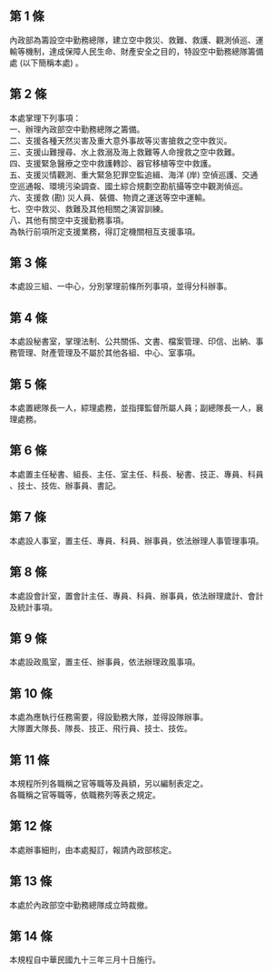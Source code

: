 第 1 條
-------
內政部為籌設空中勤務總隊，建立空中救災、救難、救護、觀測偵巡、運  
輸等機制，達成保障人民生命、財產安全之目的，特設空中勤務總隊籌備  
處 (以下簡稱本處) 。

第 2 條
-------
本處掌理下列事項：  
一、辦理內政部空中勤務總隊之籌備。  
二、支援各種天然災害及重大意外事故等災害搶救之空中救災。  
三、支援山難搜尋、水上救溺及海上救難等人命搜救之空中救難。  
四、支援緊急醫療之空中救護轉診、器官移植等空中救護。  
五、支援災情觀測、重大緊急犯罪空監追緝、海洋 (岸) 空偵巡護、交通  
    空巡通報、環境污染調查、國土綜合規劃空勘航攝等空中觀測偵巡。  
六、支援救 (勘) 災人員、裝備、物資之運送等空中運輸。  
七、空中救災、救難及其他相關之演習訓練。  
八、其他有關空中支援勤務事項。  
為執行前項所定支援業務，得訂定機關相互支援事項。

第 3 條
-------
本處設三組、一中心，分別掌理前條所列事項，並得分科辦事。

第 4 條
-------
本處設秘書室，掌理法制、公共關係、文書、檔案管理、印信、出納、事  
務管理、財產管理及不屬於其他各組、中心、室事項。

第 5 條
-------
本處置總隊長一人，綜理處務，並指揮監督所屬人員；副總隊長一人，襄  
理處務。

第 6 條
-------
本處置主任秘書、組長、主任、室主任、科長、秘書、技正、專員、科員  
、技士、技佐、辦事員、書記。

第 7 條
-------
本處設人事室，置主任、專員、科員、辦事員，依法辦理人事管理事項。

第 8 條
-------
本處設會計室，置會計主任、專員、科員、辦事員，依法辦理歲計、會計  
及統計事項。

第 9 條
-------
本處設政風室，置主任、辦事員，依法辦理政風事項。

第 10 條
--------
本處為應執行任務需要，得設勤務大隊，並得設隊辦事。  
大隊置大隊長、隊長、技正、飛行員、技士、技佐。

第 11 條
--------
本規程所列各職稱之官等職等及員額，另以編制表定之。  
各職稱之官等職等，依職務列等表之規定。

第 12 條
--------
本處辦事細則，由本處擬訂，報請內政部核定。

第 13 條
--------
本處於內政部空中勤務總隊成立時裁撤。

第 14 條
--------
本規程自中華民國九十三年三月十日施行。


